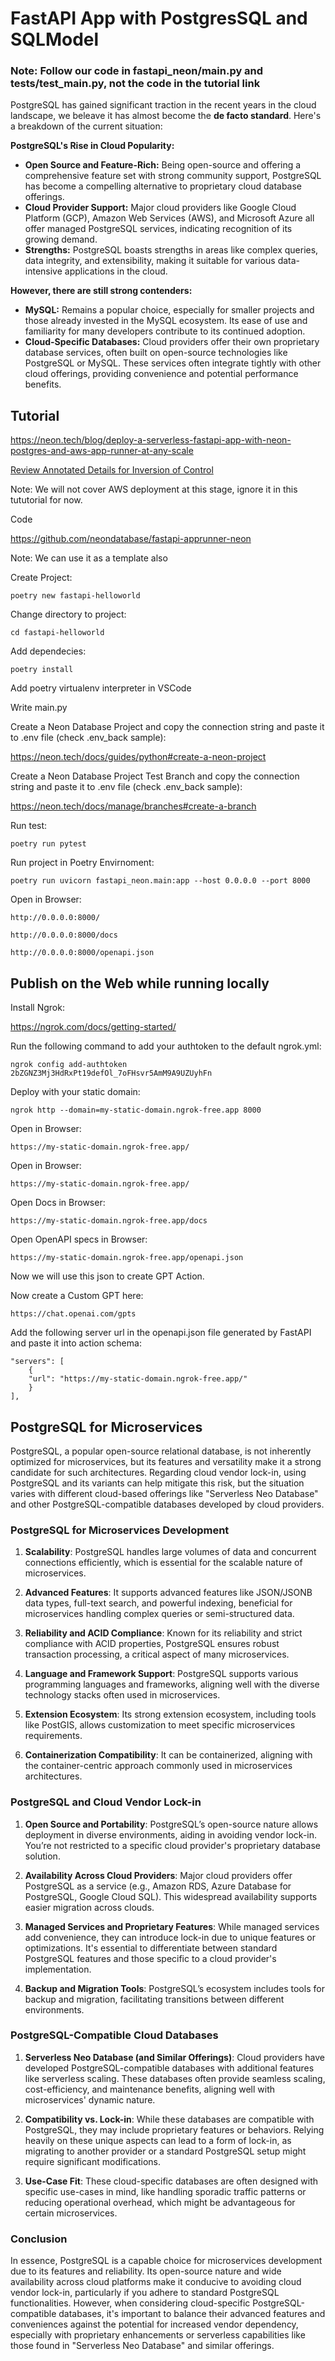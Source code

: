 # FastAPI App with PostgresSQL and SQLModel

### Note: Follow our code in fastapi_neon/main.py and tests/test_main.py, not the code in the tutorial link

PostgreSQL has gained significant traction in the recent years in the cloud landscape, we beleave it has almost become the **de facto standard**. Here's a breakdown of the current situation:

**PostgreSQL's Rise in Cloud Popularity:**

* **Open Source and Feature-Rich:** Being open-source and offering a comprehensive feature set with strong community support, PostgreSQL has become a compelling alternative to proprietary cloud database offerings.
* **Cloud Provider Support:** Major cloud providers like Google Cloud Platform (GCP), Amazon Web Services (AWS), and Microsoft Azure all offer managed PostgreSQL services, indicating recognition of its growing demand.
* **Strengths:** PostgreSQL boasts strengths in areas like complex queries, data integrity, and extensibility, making it suitable for various data-intensive applications in the cloud.

**However, there are still strong contenders:**

* **MySQL:** Remains a popular choice, especially for smaller projects and those already invested in the MySQL ecosystem. Its ease of use and familiarity for many developers contribute to its continued adoption.
* **Cloud-Specific Databases:** Cloud providers offer their own proprietary database services, often built on open-source technologies like PostgreSQL or MySQL. These services often integrate tightly with other cloud offerings, providing convenience and potential performance benefits.

## Tutorial

https://neon.tech/blog/deploy-a-serverless-fastapi-app-with-neon-postgres-and-aws-app-runner-at-any-scale

[Review Annotated Details for Inversion of Control](https://stackoverflow.com/questions/71898644/how-to-use-python-typing-annotated)

Note: We will not cover AWS deployment at this stage, ignore it in this tututorial for now.

Code

https://github.com/neondatabase/fastapi-apprunner-neon

Note: We can use it as a template also

Create Project:

    poetry new fastapi-helloworld

Change directory to project:

    cd fastapi-helloworld 

Add dependecies:

    poetry install

Add poetry virtualenv interpreter in VSCode

Write main.py

Create a Neon Database Project and copy the connection string and paste it to .env file (check .env_back sample):

https://neon.tech/docs/guides/python#create-a-neon-project

Create a Neon Database Project Test Branch and copy the connection string and paste it to .env file (check .env_back sample):

https://neon.tech/docs/manage/branches#create-a-branch

Run test:

    poetry run pytest

Run project in Poetry Envirnoment:

    poetry run uvicorn fastapi_neon.main:app --host 0.0.0.0 --port 8000

Open in Browser:

    http://0.0.0.0:8000/

    http://0.0.0.0:8000/docs

    http://0.0.0.0:8000/openapi.json

## Publish on the Web while running locally

Install Ngrok:

https://ngrok.com/docs/getting-started/

Run the following command to add your authtoken to the default ngrok.yml:

    ngrok config add-authtoken 2bZGNZ3Mj3HdRxPt19defOl_7oFHsvr5AmM9A9UZUyhFn

Deploy with your static domain:

    ngrok http --domain=my-static-domain.ngrok-free.app 8000

Open in Browser:

    https://my-static-domain.ngrok-free.app/

Open in Browser:

    https://my-static-domain.ngrok-free.app/

Open Docs in Browser:

    https://my-static-domain.ngrok-free.app/docs

Open OpenAPI specs in Browser:

    https://my-static-domain.ngrok-free.app/openapi.json

Now we will use this json to create GPT Action.

Now create a Custom GPT here:

    https://chat.openai.com/gpts

Add the following server url in the openapi.json file generated by FastAPI and paste it into action schema:

    "servers": [
        {
        "url": "https://my-static-domain.ngrok-free.app/"
        }
    ],

## PostgreSQL for Microservices

PostgreSQL, a popular open-source relational database, is not inherently optimized for microservices, but its features and versatility make it a strong candidate for such architectures. Regarding cloud vendor lock-in, using PostgreSQL and its variants can help mitigate this risk, but the situation varies with different cloud-based offerings like "Serverless Neo Database" and other PostgreSQL-compatible databases developed by cloud providers.

### PostgreSQL for Microservices Development

1. **Scalability**: PostgreSQL handles large volumes of data and concurrent connections efficiently, which is essential for the scalable nature of microservices.

2. **Advanced Features**: It supports advanced features like JSON/JSONB data types, full-text search, and powerful indexing, beneficial for microservices handling complex queries or semi-structured data.

3. **Reliability and ACID Compliance**: Known for its reliability and strict compliance with ACID properties, PostgreSQL ensures robust transaction processing, a critical aspect of many microservices.

4. **Language and Framework Support**: PostgreSQL supports various programming languages and frameworks, aligning well with the diverse technology stacks often used in microservices.

5. **Extension Ecosystem**: Its strong extension ecosystem, including tools like PostGIS, allows customization to meet specific microservices requirements.

6. **Containerization Compatibility**: It can be containerized, aligning with the container-centric approach commonly used in microservices architectures.

### PostgreSQL and Cloud Vendor Lock-in

1. **Open Source and Portability**: PostgreSQL’s open-source nature allows deployment in diverse environments, aiding in avoiding vendor lock-in. You’re not restricted to a specific cloud provider's proprietary database solution.

2. **Availability Across Cloud Providers**: Major cloud providers offer PostgreSQL as a service (e.g., Amazon RDS, Azure Database for PostgreSQL, Google Cloud SQL). This widespread availability supports easier migration across clouds.

3. **Managed Services and Proprietary Features**: While managed services add convenience, they can introduce lock-in due to unique features or optimizations. It's essential to differentiate between standard PostgreSQL features and those specific to a cloud provider's implementation.

4. **Backup and Migration Tools**: PostgreSQL’s ecosystem includes tools for backup and migration, facilitating transitions between different environments.

### PostgreSQL-Compatible Cloud Databases

1. **Serverless Neo Database (and Similar Offerings)**: Cloud providers have developed PostgreSQL-compatible databases with additional features like serverless scaling. These databases often provide seamless scaling, cost-efficiency, and maintenance benefits, aligning well with microservices' dynamic nature.

2. **Compatibility vs. Lock-in**: While these databases are compatible with PostgreSQL, they may include proprietary features or behaviors. Relying heavily on these unique aspects can lead to a form of lock-in, as migrating to another provider or a standard PostgreSQL setup might require significant modifications.

3. **Use-Case Fit**: These cloud-specific databases are often designed with specific use-cases in mind, like handling sporadic traffic patterns or reducing operational overhead, which might be advantageous for certain microservices.

### Conclusion

In essence, PostgreSQL is a capable choice for microservices development due to its features and reliability. Its open-source nature and wide availability across cloud platforms make it conducive to avoiding cloud vendor lock-in, particularly if you adhere to standard PostgreSQL functionalities. However, when considering cloud-specific PostgreSQL-compatible databases, it's important to balance their advanced features and conveniences against the potential for increased vendor dependency, especially with proprietary enhancements or serverless capabilities like those found in "Serverless Neo Database" and similar offerings.
